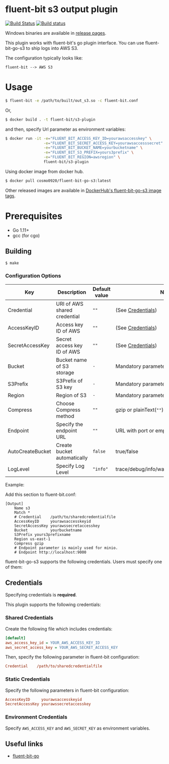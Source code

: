 # fluent-bit s3 output plugin

[![Build Status](https://travis-ci.org/cosmo0920/fluent-bit-go-s3.svg?branch=master)](https://travis-ci.org/cosmo0920/fluent-bit-go-s3)
[![Build status](https://ci.appveyor.com/api/projects/status/93vh3rocl4yxcmg6/branch/master?svg=true)](https://ci.appveyor.com/project/cosmo0920/fluent-bit-go-s3/branch/master)

Windows binaries are available in [release pages](https://github.com/cosmo0920/fluent-bit-go-s3/releases).

This plugin works with fluent-bit's go plugin interface. You can use fluent-bit-go-s3 to ship logs into AWS S3.

The configuration typically looks like:

```graphviz
fluent-bit --> AWS S3
```

# Usage

```bash
$ fluent-bit -e /path/to/built/out_s3.so -c fluent-bit.conf
```

Or,


```bash
$ docker build . -t fluent-bit/s3-plugin
```

and then, specify Url parameter as environment variables:

```bash
$ docker run -it -e="FLUENT_BIT_ACCESS_KEY_ID=yourawsaccesskey" \
                 -e="FLUENT_BIT_SECRET_ACCESS_KEY=yourawsaccesssecret" \
                 -e="FLUENT_BIT_BUCKET_NAME=yourbucketname" \
                 -e="FLUENT_BIT_S3_PREFIX=yours3prefix" \
                 -e="FLUENT_BIT_REGION=awsregion" \
                 fluent-bit/s3-plugin
```

Using docker image from docker hub.

```bash
$ docker pull cosmo0920/fluent-bit-go-s3:latest
```

Other released images are available in [DockerHub's fluent-bit-go-s3 image tags](https://hub.docker.com/r/cosmo0920/fluent-bit-go-s3/tags).

# Prerequisites

* Go 1.11+
* gcc (for cgo)

## Building

```bash
$ make
```

### Configuration Options

| Key              | Description                   | Default value | Note                            |
|------------------|-------------------------------|---------------|---------------------------------|
| Credential       | URI of AWS shared credential  | `""`          |(See [Credentials](#credentials))|
| AccessKeyID      | Access key ID of AWS          | `""`          |(See [Credentials](#credentials))|
| SecretAccessKey  | Secret access key ID of AWS   | `""`          |(See [Credentials](#credentials))|
| Bucket           | Bucket name of S3 storage     | `-`           | Mandatory parameter             |
| S3Prefix         | S3Prefix of S3 key            | `-`           | Mandatory parameter             |
| Region           | Region of S3                  | `-`           | Mandatory parameter             |
| Compress         | Choose Compress method        | `""`          | gzip or plainText(`""`)         |
| Endpoint         | Specify the endpoint URL      | `""`          | URL with port or empty string   |
| AutoCreateBucket | Create bucket automatically   | `false`       | true/false                      |
| LogLevel         | Specify Log Level             | `"info"`      | trace/debug/info/warning/error/fatal/panic     |

Example:

Add this section to fluent-bit.conf:

```properties
[Output]
    Name s3
    Match *
    # Credential    /path/to/sharedcredentialfile
    AccessKeyID     yourawsaccesskeyid
    SecretAccessKey yourawssecretaccesskey
    Bucket          yourbucketname
    S3Prefix yours3prefixname
    Region us-east-1
    Compress gzip
    # Endpoint parameter is mainly used for minio.
    # Endpoint http://localhost:9000
```

fluent-bit-go-s3 supports the following credentials. Users must specify one of them:

## Credentials

Specifying credentials is **required**.

This plugin supports the following credentials:

### Shared Credentials

Create the following file which includes credentials:

```ini
[default]
aws_access_key_id = YOUR_AWS_ACCESS_KEY_ID
aws_secret_access_key = YOUR_AWS_SECRET_ACCESS_KEY
```

Then, specify the following parameter in fluent-bit configuration:

```ini
Credential    /path/to/sharedcredentialfile
```

### Static Credentials

Specify the following parameters in fluent-bit configuration:

```ini
AccessKeyID     yourawsaccesskeyid
SecretAccessKey yourawssecretaccesskey
```

### Environment Credentials

Specify `AWS_ACCESS_KEY` and `AWS_SECRET_KEY` as environment variables.

## Useful links

* [fluent-bit-go](https://github.com/fluent/fluent-bit-go)
